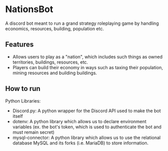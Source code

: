# NationsBot
A discord bot meant to run a grand strategy roleplaying game by handling economics, resources, building, population etc.

## Features
* Allows users to play as a "nation", which includes such things as owned territories, buildings, resources, etc.
* Players can build their economy in ways such as taxing their population, mining resources and building buildings.

## How to run
Python Libraries:
* Discord.py: A python wrapper for the Discord API used to make the bot itself
* dotenv: A python library which allows us to declare environment variables (ex. the bot's token, which is used to authenticate the bot and must remain secret)
* mysql-connector: A python library which allows us to use the relational database MySQL and its forks (i.e. MariaDB) to store information.